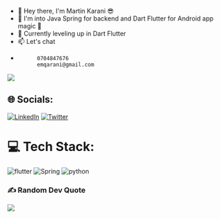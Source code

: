 - 👋 Hey there, I'm Martin Karani 😎
- 👀 I'm into Java Spring for backend and Dart Flutter for Android app magic 🌟
- 🌱 Currently leveling up in Dart Flutter
- 📫 Let's chat
-           0704847676
            emqarani@gmail.com
<!---
Qarani-m/Qarani-m is a ✨ special ✨ repository because its `README.md` (this file) appears on your GitHub profile.
You can click the Preview link to take a look at your changes.
--->
[![](https://visitcount.itsvg.in/api?id=Qarani-m&label=Profile%20Views&color=5&pretty=false)](https://visitcount.itsvg.in)

## 🌐 Socials:
[![LinkedIn](https://img.shields.io/badge/LinkedIn-%230077B5.svg?logo=linkedin&logoColor=white)](https://linkedin.com/in/https://linkedin.com/in/martin-karani-326196233) [![Twitter](https://img.shields.io/badge/Twitter-%231DA1F2.svg?logo=Twitter&logoColor=white)](https://twitter.com/qarranni) 

# 💻 Tech Stack:
![flutter](https://img.shields.io/badge/flutter-%230175C2.svg?style=for-the-badge&logo=dart&logoColor=white) ![Spring](https://img.shields.io/badge/spring-%236DB33F.svg?style=for-the-badge&logo=spring&logoColor=white) ![python](https://img.shields.io/badge/python-%236DB33F.svg?style=for-the-badge&logo=spring&logoColor=white)

### ✍️ Random Dev Quote
![](https://quotes-github-readme.vercel.app/api?type=horizontal&theme=radical)

